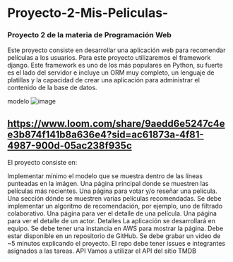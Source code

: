 # Proyecto-2-Mis-Peliculas-

### Proyecto 2 de la materia de Programación Web
Este proyecto consiste en desarrollar una aplicación
web para recomendar películas a los usuarios. Para este proyecto utilizaremos el framework django. Este framework es uno de los más populares en Python, su fuerte es el lado del servidor e incluye un ORM muy completo, un lenguaje de platillas y la capacidad de crear una aplicación para administrar el contenido de la base de datos.

modelo
![image](https://github.com/RAUL-ROSALES/Proyecto-2-Mis-Peliculas-/assets/55122080/74414513-563f-4418-87bd-f60f24209ca2)

## https://www.loom.com/share/9aedd6e5247c4ee3b874f141b8a636e4?sid=ac61873a-4f81-4987-900d-05ac238f935c
El proyecto consiste en:

Implementar mínimo el modelo que se muestra dentro de las líneas punteadas en la imágen.
Una página principal donde se muestren las películas más recientes.
Una página para votar y/o reseñar una película.
Una sección dónde se muestren varias películas recomendadas.
Se debe implementar un algoritmo de recomendación, por ejemplo, uno de filtrado colaborativo.
Una página para ver el detalle de una película.
Una página para ver el detalle de un actor.
Detalles
La aplicación se desarrollará en equipo.
Se debe tener una instancia en AWS para mostrar la página.
Debe estar disponible en un repositorio de GitHub.
Se debe grabar un video de ~5 minutos explicando el proyecto.
El repo debe tener issues e integrantes asignados a las tareas.
API
Vamos a utilizar el API del sitio TMDB
